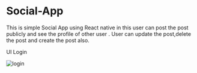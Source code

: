 # Social-App
This is simple Social App using React native in this user can post the post publicly and see the profile of other user . User can update the post,delete the post and create the post also.

UI Login 

![login](https://user-images.githubusercontent.com/48593134/135772030-5338740f-322a-49b1-bce1-291f37a630ae.png)
 
